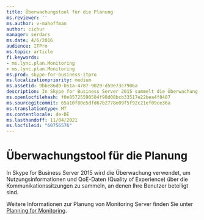 ```yaml
---
title: Überwachungstool für die Planung
ms.reviewer: ''
ms.author: v-mahoffman
author: cichur
manager: serdars
ms.date: 4/6/2016
audience: ITPro
ms.topic: article
f1.keywords:
- ms.lync.plan.Monitoring
- ms.lync.plan.Monitoring
ms.prod: skype-for-business-itpro
ms.localizationpriority: medium
ms.assetid: 9bbe86d0-b51a-4787-9029-d59e73c7906a
description: In Skype for Business Server 2015 sammelt die Überwachung Nutzungsinformationen und QoE-Daten (Quality of Experience) über die Kommunikationssitzungen von Benutzern.
ms.openlocfilehash: f0e85725590584f98d08bcb33517e22bea4f8487
ms.sourcegitcommit: 65a10f80e5dfd67b2778e09f5f92c21ef09ce36a
ms.translationtype: MT
ms.contentlocale: de-DE
ms.lasthandoff: 11/04/2021
ms.locfileid: "60756576"
---
```

# <a name="monitoring-planning-tool"></a>Überwachungstool für die Planung

In Skype for Business Server 2015 wird die Überwachung verwendet, um Nutzungsinformationen und QoE-Daten (Quality of Experience) über die Kommunikationssitzungen zu sammeln, an denen Ihre Benutzer beteiligt sind.

Weitere Informationen zur Planung von Monitoring Server finden Sie unter [Planning for Monitoring](/previous-versions/office/lync-server-2013/lync-server-2013-planning-for-monitoring).
